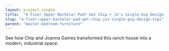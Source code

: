 ```yaml
---
layout: project_single
title:  "A Fixer Upper Bachelor Pad? Get Chip + Jo's Single-Guy Design Tips"
slug: "a-fixer-upper-bachelor-pad-get-chip-jos-single-guy-design-tips"
parent: "master-bedroom-furniture"
---
```

See how Chip and Joanna Gaines transformed this ranch house into a modern, industrial space.